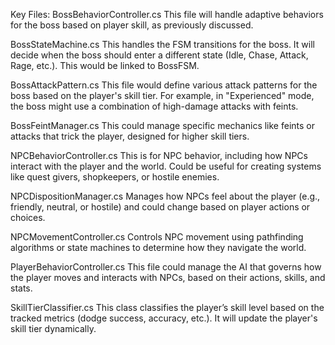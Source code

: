 Key Files:
BossBehaviorController.cs
This file will handle adaptive behaviors for the boss based on player skill, as previously discussed.

BossStateMachine.cs
This handles the FSM transitions for the boss. It will decide when the boss should enter a different state (Idle, Chase, Attack, Rage, etc.). This would be linked to BossFSM.

BossAttackPattern.cs
This file would define various attack patterns for the boss based on the player's skill tier. For example, in "Experienced" mode, the boss might use a combination of high-damage attacks with feints.

BossFeintManager.cs
This could manage specific mechanics like feints or attacks that trick the player, designed for higher skill tiers.

NPCBehaviorController.cs
This is for NPC behavior, including how NPCs interact with the player and the world. Could be useful for creating systems like quest givers, shopkeepers, or hostile enemies.

NPCDispositionManager.cs
Manages how NPCs feel about the player (e.g., friendly, neutral, or hostile) and could change based on player actions or choices.

NPCMovementController.cs
Controls NPC movement using pathfinding algorithms or state machines to determine how they navigate the world.

PlayerBehaviorController.cs
This file could manage the AI that governs how the player moves and interacts with NPCs, based on their actions, skills, and stats.

SkillTierClassifier.cs
This class classifies the player’s skill level based on the tracked metrics (dodge success, accuracy, etc.). It will update the player's skill tier dynamically.